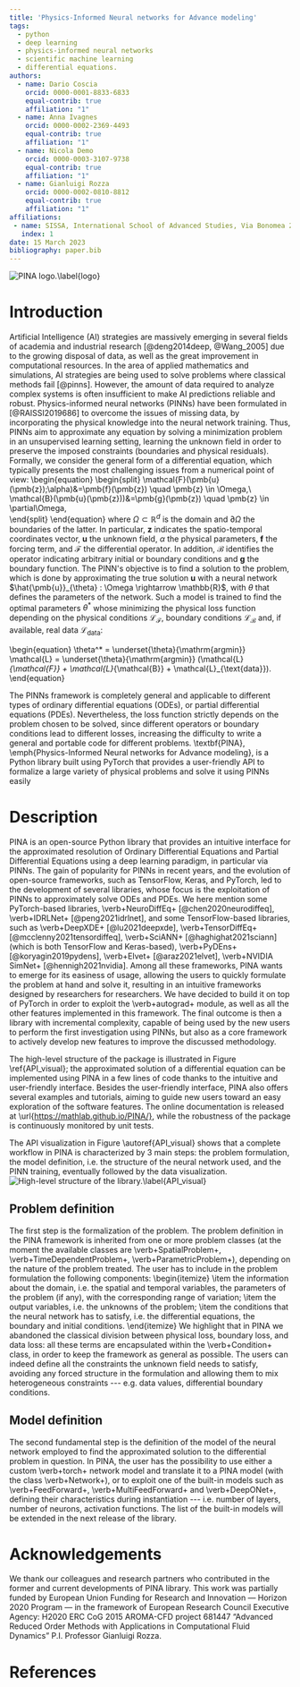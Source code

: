 ```yaml
---
title: 'Physics-Informed Neural networks for Advance modeling'
tags:
  - python
  - deep learning
  - physics-informed neural networks
  - scientific machine learning
  - differential equations.
authors: 
  - name: Dario Coscia
    orcid: 0000-0001-8833-6833
    equal-contrib: true
    affiliation: "1"
  - name: Anna Ivagnes
    orcid: 0000-0002-2369-4493
    equal-contrib: true
    affiliation: "1"
  - name: Nicola Demo
    orcid: 0000-0003-3107-9738
    equal-contrib: true
    affiliation: "1"
  - name: Gianluigi Rozza
    orcid: 0000-0002-0810-8812
    equal-contrib: true
    affiliation: "1"
affiliations:
 - name: SISSA, International School of Advanced Studies, Via Bonomea 265, Trieste, Italy
   index: 1
date: 15 March 2023
bibliography: paper.bib
---
```


![PINA logo.\label{logo}](pina_logo.png)

# Introduction
Artificial Intelligence (AI) strategies are massively emerging in several fields of academia and industrial research [@deng2014deep, @Wang_2005] due to the growing disposal of data, as well as the great improvement in computational resources. In the area of applied mathematics and simulations, AI strategies are being used to solve problems where classical methods fail [@pinns].
However, the amount of data required to analyze complex systems is often insufficient to make AI predictions reliable and robust. Physics-informed neural networks (PINNs) have been formulated in [@RAISSI2019686] to overcome the issues of missing data, by incorporating the physical knowledge into the neural network training. Thus, PINNs aim to approximate any equation by solving a minimization problem in an unsupervised learning setting, learning the unknown field in order to preserve the imposed constraints (boundaries and physical residuals). Formally, we consider the general form of a differential equation, which typically presents the most challenging issues from a numerical point of view:
\begin{equation}
\begin{split}
    \mathcal{F}(\pmb{u}(\pmb{z});\alpha)&=\pmb{f}(\pmb{z}) \quad \pmb{z} \in \Omega,\\       
    \mathcal{B}(\pmb{u}(\pmb{z}))&=\pmb{g}(\pmb{z}) \quad \pmb{z} \in \partial\Omega,   
\end{split}
\end{equation}
where $\Omega\subset\mathbb{R}^d$ is the domain and $\partial\Omega$ the boundaries of the latter. In particular, $\pmb{z}$ indicates the spatio-temporal coordinates vector, $\pmb{u}$ the unknown field, $\alpha$ the physical parameters, $\pmb{f}$ the forcing term, and $\mathcal{F}$ the differential operator. In addition, $\mathcal{B}$ identifies the operator indicating arbitrary initial or boundary conditions and $\pmb{g}$ the boundary function. The PINN's objective is to find a solution to the problem, which is done by approximating the true solution $\pmb{u}$ with a neural network $\hat{\pmb{u}}_{\theta} : \Omega \rightarrow \mathbb{R}$, with $\theta$ that defines the parameters of the network. Such a model is trained to find the optimal parameters $\theta^*$ whose minimizing the physical loss function depending on the physical conditions $\mathcal{L}_{\mathcal{F}}$, boundary conditions $\mathcal{L}_{\mathcal{B}}$ and, if available, real data $\mathcal{L}_{\textrm{data}}$:

\begin{equation}
    \theta^* = \underset{\theta}{\mathrm{argmin}} \mathcal{L} = 
    \underset{\theta}{\mathrm{argmin}} (\mathcal{L}_{\mathcal{F}} + \mathcal{L}_{\mathcal{B}} + \mathcal{L}_{\text{data}}).
\end{equation}

The PINNs framework is completely general and applicable to different types of ordinary differential equations (ODEs), or partial differential equations (PDEs). Nevertheless, the loss function strictly depends on the problem chosen to be solved, since different operators or boundary conditions lead to different losses, increasing the difficulty to write a general and portable code for different problems. \textbf{PINA}, \emph{Physics-Informed Neural networks for Advance modeling}, is a Python library built using PyTorch that provides a user-friendly API to formalize a large variety of physical problems and solve it using PINNs easily

# Description
PINA is an open-source Python library that provides an intuitive interface for the approximated resolution of Ordinary Differential Equations and Partial Differential Equations using  a deep learning paradigm, in particular via PINNs.
The gain of popularity for PINNs in recent years, and the evolution of open-source frameworks, such as TensorFlow, Keras, and PyTorch, led to the development of several libraries, whose focus is the exploitation of PINNs to approximately solve ODEs and PDEs.
We here mention some PyTorch-based libraries, \verb+NeuroDiffEq+ [@chen2020neurodiffeq], \verb+IDRLNet+ [@peng2021idrlnet], and some TensorFlow-based libraries, such as \verb+DeepXDE+ [@lu2021deepxde], \verb+TensorDiffEq+ [@mcclenny2021tensordiffeq], \verb+SciANN+ [@haghighat2021sciann] (which is both TensorFlow and Keras-based), \verb+PyDEns+ [@koryagin2019pydens], \verb+Elvet+ [@araz2021elvet], \verb+NVIDIA SimNet+ [@hennigh2021nvidia].
Among all these frameworks, PINA wants to emerge for its easiness of usage, allowing the users to quickly formulate the problem at hand and solve it, resulting in an intuitive frameworks designed by researchers for researchers.
We have decided to build it on top of PyTorch in order to exploit the \verb+autograd+ module, as well as all the other features implemented in this framework. The final outcome is then a library with incremental complexity, capable of being used by the new users to perform the first investigation using PINNs, but also as a core framework to actively develop new features to improve the discussed methodology.

The high-level structure of the package is illustrated in Figure \ref{API_visual}; the approximated solution of a differential equation can be implemented using PINA in a few lines of code thanks to the intuitive and user-friendly interface.
Besides the user-friendly interface, PINA also offers several examples and tutorials, aiming to guide new users toward an easy exploration of the software features. The online documentation is released at \url{https://mathlab.github.io/PINA/}, while the robustness of the package is continuously monitored by unit tests. 

The API visualization in Figure \autoref{API_visual} shows that a complete workflow in PINA is characterized by 3 main steps: the problem formulation, the model definition, i.e. the structure of the neural network used, and the PINN training, eventually followed by the data visualization.
![High-level structure of the library.\label{API_visual}](API_color.png)


## Problem definition
The first step is the formalization of the problem. 
The problem definition in the PINA framework is inherited from one or more problem classes (at the moment the available classes are \verb+SpatialProblem+, \verb+TimeDependentProblem+, \verb+ParametricProblem+), depending on the nature of the problem treated.
The user has to include in the problem formulation the following components:
\begin{itemize}
    \item the information about the domain, i.e. the spatial and temporal variables, the parameters of the problem (if any), with the corresponding range of variation;
    \item the output variables, i.e. the unknowns of the problem;
    \item the conditions that the neural network has to satisfy, i.e. the differential equations, the boundary and initial conditions.
\end{itemize}
We highlight that in PINA we abandoned the classical division between physical loss, boundary loss, and data loss: all these terms are encapsulated within the \verb+Condition+ class, in order to keep the framework as general as possible. The users can indeed define all the constraints the unknown field needs to satisfy, avoiding any forced structure in the formulation and allowing them to mix heterogeneous constraints --- e.g. data values, differential boundary conditions.

## Model definition
The second fundamental step is the definition of the model of the neural network employed to find the approximated solution to the differential problem in question.
In PINA, the user has the possibility to use either a custom \verb+torch+ network model and translate it to a PINA model (with the class \verb+Network+), or to exploit one of the built-in models such as \verb+FeedForward+, \verb+MultiFeedForward+ and \verb+DeepONet+, defining their characteristics during instantiation --- i.e. number of layers, number of neurons, activation functions. The list of the built-in models will be extended in the next release of the library.


# Acknowledgements

We thank our colleagues and research partners who contributed in the
former and current developments of PINA library.
This work was partially funded by European Union Funding for Research and Innovation — Horizon 2020 Program — in the framework of European Research Council Executive Agency: H2020 ERC CoG 2015 AROMA-CFD project 681447 “Advanced Reduced Order Methods with Applications in Computational Fluid Dynamics” P.I. Professor Gianluigi Rozza.

# References
